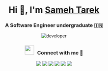 <h1 align="center">Hi 👋, I'm <a href="https://100rabhcsmc.github.io/Me.io/" target="blank">
Sameh Tarek</a></h1>
<h3 align="center">A Software Engineer undergraduate &#127470;&#127475</h3>

<div align="center">
        <img src='https://media.giphy.com/media/SWoSkN6DxTszqIKEqv/giphy.gif' alt='developer' />
</div>

<h3 align="center" > <img src="https://media.giphy.com/media/iY8CRBdQXODJSCERIr/giphy.gif" width="30" height="30" style="margin-right: 10px;">Connect with me 🤝 </h3>

<p align="center">
    <a href="https://www.linkedin.com/in/sameh-tarek-mohamed-766a0a234/"><img src="https://img.shields.io/badge/Linkedin-0b66c3?style=flat&logo=linkedin&logoColor=white"/></a>
    <a href="https://codeforces.com/profile/sameh_tarek"><img src="https://img.shields.io/badge/Codeforces-14bc4f?style=flat&logo=Codeforces&logoColor=white"/></a>
    <a href="https://leetcode.com/Samehtarek/"><img src="https://img.shields.io/badge/LeetCode-000000?style=flat&logo=leetcode&logoColor=yellow"/></a>
    <a href="https://t.me/sameh1t"><img src="https://img.shields.io/badge/Telegram-1a8ad5?style=flat&logo=Telegram&logoColor=white"/></a>
    <a href="mailto:tarksame7@gmail.com"><img src="https://img.shields.io/badge/Gmail-e34033?style=flat&logo=Gmail&logoColor=white"/></a>
    <a href="https://www.facebook.com/profile.php?id=100006889636763"><img src="https://img.shields.io/badge/facebook-3982e4?style=flat&logo=facebook&logoColor=white"/></a>
  </p>
